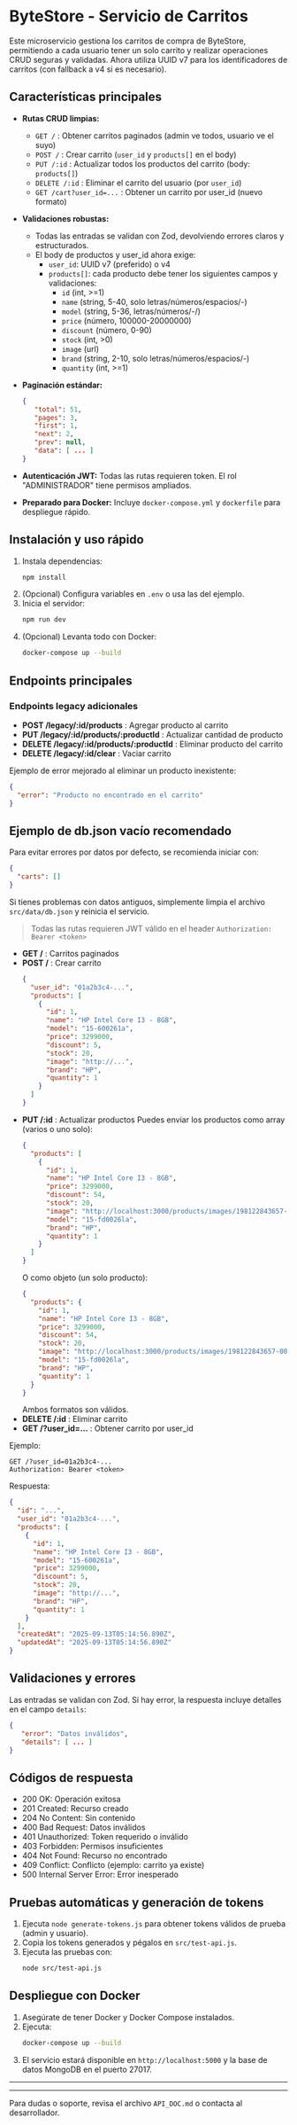 # ByteStore - Servicio de Carritos

Este microservicio gestiona los carritos de compra de ByteStore, permitiendo a cada usuario tener un solo carrito y realizar operaciones CRUD seguras y validadas.
Ahora utiliza UUID v7 para los identificadores de carritos (con fallback a v4 si es necesario).

## Características principales

- **Rutas CRUD limpias:**

  - `GET /` : Obtener carritos paginados (admin ve todos, usuario ve el suyo)
  - `POST /` : Crear carrito (`user_id` y `products[]` en el body)
  - `PUT /:id` : Actualizar todos los productos del carrito (body: `products[]`)
  - `DELETE /:id` : Eliminar el carrito del usuario (por `user_id`)
  - `GET /cart?user_id=...` : Obtener un carrito por user_id (nuevo formato)

- **Validaciones robustas:**

  - Todas las entradas se validan con Zod, devolviendo errores claros y estructurados.
  - El body de productos y user_id ahora exige:
    - `user_id`: UUID v7 (preferido) o v4
    - `products[]`: cada producto debe tener los siguientes campos y validaciones:
      - `id` (int, >=1)
      - `name` (string, 5-40, solo letras/números/espacios/-)
      - `model` (string, 5-36, letras/números/-/\)
      - `price` (número, 100000-20000000)
      - `discount` (número, 0-90)
      - `stock` (int, >0)
      - `image` (url)
      - `brand` (string, 2-10, solo letras/números/espacios/-)
      - `quantity` (int, >=1)

- **Paginación estándar:**
  ```json
  {
     "total": 51,
     "pages": 3,
     "first": 1,
     "next": 2,
     "prev": null,
     "data": [ ... ]
  }
  ```
- **Autenticación JWT:** Todas las rutas requieren token. El rol "ADMINISTRADOR" tiene permisos ampliados.
- **Preparado para Docker:** Incluye `docker-compose.yml` y `dockerfile` para despliegue rápido.

## Instalación y uso rápido

1. Instala dependencias:
   ```bash
   npm install
   ```
2. (Opcional) Configura variables en `.env` o usa las del ejemplo.
3. Inicia el servidor:
   ```bash
   npm run dev
   ```
4. (Opcional) Levanta todo con Docker:
   ```bash
   docker-compose up --build
   ```

## Endpoints principales

### Endpoints legacy adicionales

- **POST /legacy/:id/products** : Agregar producto al carrito
- **PUT /legacy/:id/products/:productId** : Actualizar cantidad de producto
- **DELETE /legacy/:id/products/:productId** : Eliminar producto del carrito
- **DELETE /legacy/:id/clear** : Vaciar carrito

Ejemplo de error mejorado al eliminar un producto inexistente:

```json
{
  "error": "Producto no encontrado en el carrito"
}
```

## Ejemplo de db.json vacío recomendado

Para evitar errores por datos por defecto, se recomienda iniciar con:

```json
{
  "carts": []
}
```

Si tienes problemas con datos antiguos, simplemente limpia el archivo `src/data/db.json` y reinicia el servicio.

> Todas las rutas requieren JWT válido en el header `Authorization: Bearer <token>`

- **GET /** : Carritos paginados
- **POST /** : Crear carrito
  ```json
  {
    "user_id": "01a2b3c4-...",
    "products": [
      {
        "id": 1,
        "name": "HP Intel Core I3 - 8GB",
        "model": "15-600261a",
        "price": 3299000,
        "discount": 5,
        "stock": 20,
        "image": "http://...",
        "brand": "HP",
        "quantity": 1
      }
    ]
  }
  ```
- **PUT /:id** : Actualizar productos
  Puedes enviar los productos como array (varios o uno solo):
  ```json
  {
    "products": [
      {
        "id": 1,
        "name": "HP Intel Core I3 - 8GB",
        "price": 3299000,
        "discount": 54,
        "stock": 20,
        "image": "http://localhost:3000/products/images/198122843657-001-750Wx750H.webp",
        "model": "15-fd0026la",
        "brand": "HP",
        "quantity": 1
      }
    ]
  }
  ```
  O como objeto (un solo producto):
  ```json
  {
    "products": {
      "id": 1,
      "name": "HP Intel Core I3 - 8GB",
      "price": 3299000,
      "discount": 54,
      "stock": 20,
      "image": "http://localhost:3000/products/images/198122843657-001-750Wx750H.webp",
      "model": "15-fd0026la",
      "brand": "HP",
      "quantity": 1
    }
  }
  ```
  Ambos formatos son válidos.
- **DELETE /:id** : Eliminar carrito
- **GET /?user_id=...** : Obtener carrito por user_id

Ejemplo:

```http
GET /?user_id=01a2b3c4-...
Authorization: Bearer <token>
```

Respuesta:

```json
{
  "id": "...",
  "user_id": "01a2b3c4-...",
  "products": [
    {
      "id": 1,
      "name": "HP Intel Core I3 - 8GB",
      "model": "15-600261a",
      "price": 3299000,
      "discount": 5,
      "stock": 20,
      "image": "http://...",
      "brand": "HP",
      "quantity": 1
    }
  ],
  "createdAt": "2025-09-13T05:14:56.890Z",
  "updatedAt": "2025-09-13T05:14:56.890Z"
}
```

## Validaciones y errores

Las entradas se validan con Zod. Si hay error, la respuesta incluye detalles en el campo `details`:

```json
{
   "error": "Datos inválidos",
   "details": [ ... ]
}
```

## Códigos de respuesta

- 200 OK: Operación exitosa
- 201 Created: Recurso creado
- 204 No Content: Sin contenido
- 400 Bad Request: Datos inválidos
- 401 Unauthorized: Token requerido o inválido
- 403 Forbidden: Permisos insuficientes
- 404 Not Found: Recurso no encontrado
- 409 Conflict: Conflicto (ejemplo: carrito ya existe)
- 500 Internal Server Error: Error inesperado

## Pruebas automáticas y generación de tokens

1. Ejecuta `node generate-tokens.js` para obtener tokens válidos de prueba (admin y usuario).
2. Copia los tokens generados y pégalos en `src/test-api.js`.
3. Ejecuta las pruebas con:
   ```bash
   node src/test-api.js
   ```

## Despliegue con Docker

1. Asegúrate de tener Docker y Docker Compose instalados.
2. Ejecuta:
   ```bash
   docker-compose up --build
   ```
3. El servicio estará disponible en `http://localhost:5000` y la base de datos MongoDB en el puerto 27017.

---

---

Para dudas o soporte, revisa el archivo `API_DOC.md` o contacta al desarrollador.
